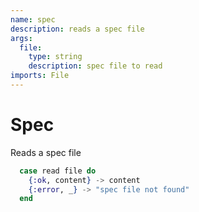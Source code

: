 ```yaml
---
name: spec
description: reads a spec file
args:
  file:
    type: string
    description: spec file to read
imports: File
---
```


# Spec

Reads a spec file

```elixir
  case read file do
    {:ok, content} -> content
    {:error, _} -> "spec file not found"
  end
```